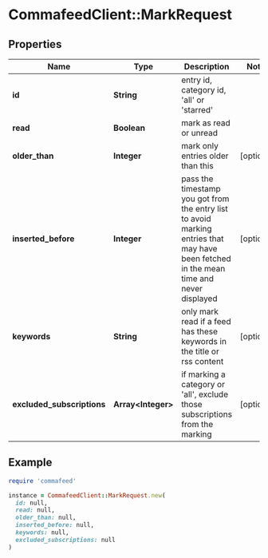 # CommafeedClient::MarkRequest

## Properties

| Name | Type | Description | Notes |
| ---- | ---- | ----------- | ----- |
| **id** | **String** | entry id, category id, &#39;all&#39; or &#39;starred&#39; |  |
| **read** | **Boolean** | mark as read or unread |  |
| **older_than** | **Integer** | mark only entries older than this | [optional] |
| **inserted_before** | **Integer** | pass the timestamp you got from the entry list to avoid marking entries that may have been fetched in the mean time and never displayed | [optional] |
| **keywords** | **String** | only mark read if a feed has these keywords in the title or rss content | [optional] |
| **excluded_subscriptions** | **Array&lt;Integer&gt;** | if marking a category or &#39;all&#39;, exclude those subscriptions from the marking | [optional] |

## Example

```ruby
require 'commafeed'

instance = CommafeedClient::MarkRequest.new(
  id: null,
  read: null,
  older_than: null,
  inserted_before: null,
  keywords: null,
  excluded_subscriptions: null
)
```

